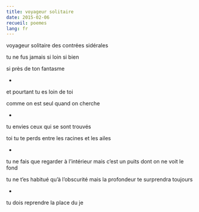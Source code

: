 ```yaml
---
title: voyageur solitaire
date: 2015-02-06
recueil: poemes
lang: fr
---
```


voyageur solitaire
des contrées sidérales

tu ne fus jamais si loin
si bien

si près de ton fantasme

*

et pourtant tu es loin de toi

comme on est seul quand on cherche

*

tu envies ceux qui se sont trouvés

toi tu te perds entre les racines et les ailes

*

tu ne fais que regarder à l’intérieur
mais c’est un puits dont on ne voit le fond

tu ne t’es habitué qu’à l’obscurité
mais la profondeur te surprendra toujours

*

tu dois reprendre la place du je
